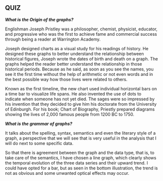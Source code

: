 ## QUIZ

***What is the Origin of the graphs?***

Englishman Joseph Pristley was a philosopher, chemist, physicist, educator, and progressive who was the first to achieve fame and commercial success through being a reader at Warrington Academy.

Joseph designed charts as a visual study for his readings of history. He designed these graphs to better understand the relationship between historical figures, Joseph wrote the dates of birth and death on a graph. The graphs helped the reader better understand the relationship in those historical periods. Because as he said, as soon as you see the names, you see it the first time without the help of arithmetic or not even words and in the best possible way how those lives were related to others.

Known as the first timeline, the new chart used individual horizontal bars on a time bar to visualize life spans. He also invented the use of dots to indicate when someone has not yet died. The sages were so impressed by his invention that they decided to give him his doctorate from the University of Edinburgh. For his book; Chart of Biography, Priestly prepared diagrams showing the lives of 2,000 famous people from 1200 BC to 1750.

  

***What is the grammar of graphs?***

It talks about the spelling, syntax, semantics and even the literary style of a graph, a perspective that we will see that is very useful in the analysis that I will do next to some specific data.

So that there is agreement between the graph and the data type, that is, to take care of the semantics, I have chosen a line graph, which clearly shows the temporal evolution of the three data series and their upward trend. I could have opted for a bar, but as seen in the bottom illustration, the trend is not as obvious and some unwanted optical effects may occur.